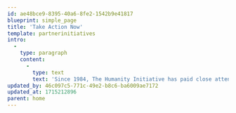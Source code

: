 ```yaml
---
id: ae48bce9-8395-40a6-8fe2-1542b9e41817
blueprint: simple_page
title: 'Take Action Now'
template: partnerinitiatives
intro:
  -
    type: paragraph
    content:
      -
        type: text
        text: 'Since 1984, The Humanity Initiative has paid close attention to the work of leading humanitarian non-profits across the continents. With the help of Charity Navigator and GuideStar, we have chosen the thirty we recommend most highly for researching positive change.'
updated_by: 46c097c5-771c-49e2-b8c6-ba6009ae7172
updated_at: 1715212896
parent: home
---
```

